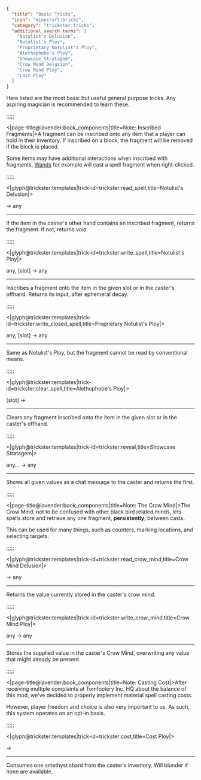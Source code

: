 ```json
{
  "title": "Basic Tricks",
  "icon": "minecraft:bricks",
  "category": "trickster:tricks",
  "additional_search_terms": [
    "Notulist's Delusion",
    "Notulist's Ploy",
    "Proprietary Notulist's Ploy",
    "Alethophobe's Ploy",
    "Showcase Stratagem",
    "Crow Mind Delusion",
    "Crow Mind Ploy",
    "Cost Ploy"
  ]
}
```

Here listed are the most basic but useful general purpose tricks.
Any aspiring magician is recommended to learn these.

;;;;;

<|page-title@lavender:book_components|title=Note: Inscribed Fragments|>A fragment can be inscribed onto any item that a player can hold in their inventory.
If inscribed on a block, the fragment will be removed if the block is placed.


Some items may have additional interactions when inscribed with fragments, 
[Wands](^trickster:items/wand) for example will cast a spell fragment when right-clicked.

;;;;;

<|glyph@trickster:templates|trick-id=trickster:read_spell,title=Notulist's Delusion|>

-> any

---

If the item in the caster's other hand contains an inscribed fragment, returns the fragment.
If not, returns void.

;;;;;

<|glyph@trickster:templates|trick-id=trickster:write_spell,title=Notulist's Ploy|>

any, [slot] -> any

---

Inscribes a fragment onto the item in the given slot or in the caster's offhand.
Returns its input, after ephemeral decay.

;;;;;

<|glyph@trickster:templates|trick-id=trickster:write_closed_spell,title=Proprietary Notulist's Ploy|>

any, [slot] -> any

---

Same as Notulist's Ploy, but the fragment cannot be read by conventional means.

;;;;;

<|glyph@trickster:templates|trick-id=trickster:clear_spell,title=Alethophobe's Ploy|>

[slot] -> 

---

Clears any fragment inscribed onto the item in the given slot or in the caster's offhand.

;;;;;

<|glyph@trickster:templates|trick-id=trickster:reveal,title=Showcase Stratagem|>

any... -> any

---

Shows all given values as a chat message to the caster and returns the first.

;;;;;

<|page-title@lavender:book_components|title=Note: The Crow Mind|>The Crow Mind, not to be confused with other black bird related minds, 
lets spells store and retrieve any one fragment, **persistently**, between casts.


This can be used for many things, such as counters, 
marking locations, and selecting targets.

;;;;;

<|glyph@trickster:templates|trick-id=trickster:read_crow_mind,title=Crow Mind Delusion|>

-> any

---

Returns the value currently stored in the caster's crow mind.

;;;;;

<|glyph@trickster:templates|trick-id=trickster:write_crow_mind,title=Crow Mind Ploy|>

any -> any

---

Stores the supplied value in the caster's Crow Mind, overwriting any value that might already be present.

;;;;;

<|page-title@lavender:book_components|title=Note: Casting Cost|>After receiving multiple complaints at Tomfoolery Inc. HQ about the balance of this mod,
we've decided to properly implement material spell casting costs.


However, player freedom and choice is also very important to us.
As such, this system operates on an opt-in basis.

;;;;;

<|glyph@trickster:templates|trick-id=trickster:cost,title=Cost Ploy|>

->

---

Consumes one amethyst shard from the caster's inventory. Will blunder if none are available.
